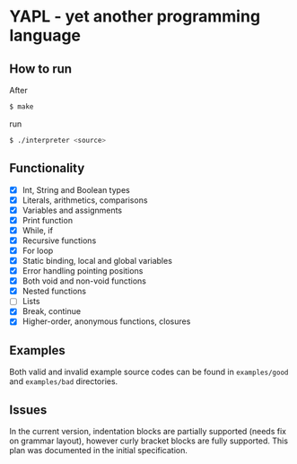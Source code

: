# YAPL - yet another programming language

## How to run
After 
```bash
$ make
``` 

run 
```bash
$ ./interpreter <source>
```

## Functionality

- [x] Int, String and Boolean types
- [x] Literals, arithmetics, comparisons
- [x] Variables and assignments
- [x] Print function
- [x] While, if
- [x] Recursive functions
- [x] For loop
- [x] Static binding, local and global variables
- [x] Error handling pointing positions
- [x] Both void and non-void functions
- [x] Nested functions
- [ ] Lists
- [x] Break, continue
- [x] Higher-order, anonymous functions, closures

## Examples
Both valid and invalid example source codes can be found in `examples/good` and `examples/bad` directories.

## Issues
In the current version, indentation blocks are partially supported (needs fix on grammar layout), however curly bracket blocks are fully supported.
This plan was documented in the initial specification. 